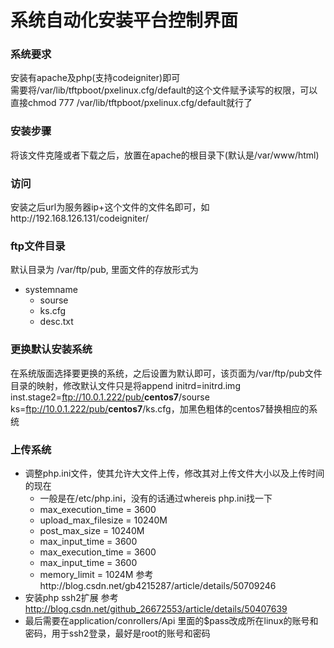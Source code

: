 # 系统自动化安装平台控制界面

### 系统要求
安装有apache及php(支持codeigniter)即可  
需要将/var/lib/tftpboot/pxelinux.cfg/default的这个文件赋予读写的权限，可以直接chmod 777 /var/lib/tftpboot/pxelinux.cfg/default就行了

### 安装步骤
将该文件克隆或者下载之后，放置在apache的根目录下(默认是/var/www/html)


### 访问
安装之后url为服务器ip+这个文件的文件名即可，如http://192.168.126.131/codeigniter/

### ftp文件目录
默认目录为 /var/ftp/pub, 里面文件的存放形式为  
*   systemname  
    *   sourse   
    *   ks.cfg  
    *   desc.txt

### 更换默认安装系统
在系统版面选择要更换的系统，之后设置为默认即可，该页面为/var/ftp/pub文件目录的映射，修改默认文件只是将append initrd=initrd.img inst.stage2=ftp://10.0.1.222/pub/<b>centos7</b>/sourse ks=ftp://10.0.1.222/pub/<b>centos7</b>/ks.cfg，加黑色粗体的centos7替换相应的系统

### 上传系统
*   调整php.ini文件，使其允许大文件上传，修改其对上传文件大小以及上传时间的现在
    *   一般是在/etc/php.ini，没有的话通过whereis php.ini找一下
    *   max_execution_time = 3600
    *   upload_max_filesize = 10240M
    *   post_max_size = 10240M 
    *   max_input_time = 3600
    *   max_execution_time = 3600
    *   max_input_time = 3600
    *   memory_limit = 1024M
    参考http://blog.csdn.net/gb4215287/article/details/50709246
*   安装php ssh2扩展
    参考 http://blog.csdn.net/github_26672553/article/details/50407639
*   最后需要在application/conrollers/Api 里面的$pass改成所在linux的账号和密码，用于ssh2登录，最好是root的账号和密码
